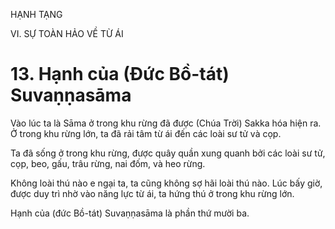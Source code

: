 HẠNH TẠNG

VI. SỰ TOÀN HẢO VỀ TỪ ÁI

# 13. Hạnh của (Đức Bồ-tát) Suvaṇṇasāma

Vào lúc ta là Sāma ở trong khu rừng đã được (Chúa Trời) Sakka hóa hiện ra. Ở trong khu rừng lớn, ta đã rải tâm từ ái đến các loài sư tử và cọp.

Ta đã sống ở trong khu rừng, được quây quần xung quanh bởi các loài sư tử, cọp, beo, gấu, trâu rừng, nai đốm, và heo rừng.

Không loài thú nào e ngại ta, ta cũng không sợ hãi loài thú nào. Lúc bấy giờ, được duy trì nhờ vào năng lực từ ái, ta hứng thú ở trong khu rừng lớn.

Hạnh của (đức Bồ-tát) Suvaṇṇasāma là phần thứ mười ba.

